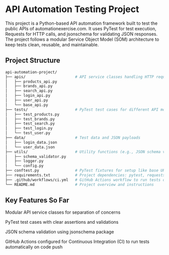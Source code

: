 # API Automation Testing Project

This project is a Python-based API automation framework built to test the public APIs of automationexercise.com.
It uses PyTest for test execution, Requests for HTTP calls, and jsonschema for validating JSON responses.
The project follows a modular Service Object Model (SOM) architecture to keep tests clean, reusable, and maintainable.

## Project Structure
```bash
api-automation-project/
├── apis/                      # API service classes handling HTTP requests
│   ├── products_api.py
│   ├── brands_api.py
│   ├── search_api.py
│   ├── login_api.py
│   ├── user_api.py
│   └── base_api.py
├── tests/                     # PyTest test cases for different API modules
│   ├── test_products.py
│   ├── test_brands.py
│   ├── test_search.py
│   ├── test_login.py
│   └── test_user.py
├── data/                      # Test data and JSON payloads
│   ├── login_data.json
│   └── user_data.json
├── utils/                     # Utility functions (e.g., JSON schema validator)
│   ├── schema_validator.py
│   ├── logger.py
│   └── config.py
├── conftest.py                # PyTest fixtures for setup like base URL, auth
├── requirements.txt           # Project dependencies: pytest, requests, jsonschema
├── .github/workflows/ci.yml   # GitHub Actions workflow to run tests on each push
└── README.md                  # Project overview and instructions
```

## Key Features So Far
Modular API service classes for separation of concerns

PyTest test cases with clear assertions and validations

JSON schema validation using jsonschema package

GitHub Actions configured for Continuous Integration (CI) to run tests automatically on code push

